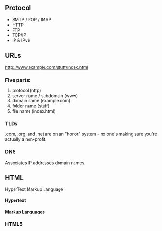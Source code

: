 Protocol
-----------

* SMTP / POP / IMAP
* HTTP
* FTP
* TCP/IP
* IP & IPv6

URLs
-----------
http://www.example.com/stuff/index.html
### Five parts:
1. protocol (http)
2. server name / subdomain (www)
3. domain name (example.com)
4. folder name (stuff)
5. file name (index.html)

### TLDs
.com, .org, and .net are on an "honor" system - no one's making sure you're actually a non-profit.
### DNS
Associates IP addresses domain names

HTML
----------
HyperText Markup Language
#### Hypertext
#### Markup Languages

### HTML5